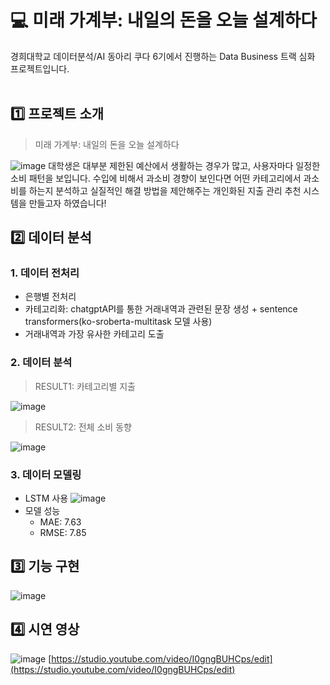 # :computer: 미래 가계부: 내일의 돈을 오늘 설계하다
경희대학교 데이터분석/AI 동아리 쿠다 6기에서 진행하는 Data Business 트랙 심화 프로젝트입니다.
<br/>
<br/>

## :one: 프로젝트 소개
> 미래 가계부: 내일의 돈을 오늘 설계하다

![image](https://github.com/user-attachments/assets/04cd9272-3e30-4dcb-957c-2ab4125b35a1)
대학생은 대부분 제한된 예산에서 생활하는 경우가 많고, 사용자마다 일정한 소비 패턴을 보입니다. 수입에 비해서 과소비 경향이 보인다면 어떤 카테고리에서 과소비를 하는지 분석하고 실질적인 해결 방법을 제안해주는 개인화된 지출 관리 추천 시스템을 만들고자 하였습니다!

## :two: 데이터 분석
### 1. 데이터 전처리
- 은행별 전처리
- 카테고리화: chatgptAPI를 통한 거래내역과 관련된 문장 생성 + sentence transformers(ko-sroberta-multitask 모델 사용)
- 거래내역과 가장 유사한 카테고리 도출
### 2. 데이터 분석
> RESULT1: 카테고리별 지출

![image](https://github.com/user-attachments/assets/d3e215bd-c56c-423e-90ca-0eb4251463c9)

> RESULT2: 전체 소비 동향

![image](https://github.com/user-attachments/assets/f00c793d-d473-4bdc-bf3e-b8778e803fdc)

### 3. 데이터 모델링
- LSTM 사용
![image](https://github.com/user-attachments/assets/92d043a9-d715-4f4d-a7f7-c2310ccb1222)
- 모델 성능
  - MAE: 7.63
  - RMSE: 7.85

## :three: 기능 구현
![image](https://github.com/user-attachments/assets/29477b65-038c-4f45-ba55-75d15ab7c8cd)

## :four: 시연 영상
![image](https://github.com/user-attachments/assets/7844f11e-a947-4f06-8900-4030d57dc303)
[https://studio.youtube.com/video/I0gngBUHCps/edit](https://studio.youtube.com/video/I0gngBUHCps/edit)
